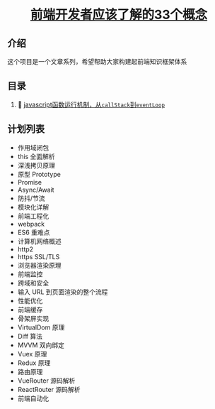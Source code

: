 <h1 align="center">
  <br>
    <a href="https://github.com/stephentian/33-js-concepts">前端开发者应该了解的33个概念</a>
  <br>
</h1>

## 介绍
这个项目是一个文章系列，希望帮助大家构建起前端知识框架体系

## 目录

1. :book: [javascript函数运行机制，从`callStack`到`eventLoop`](https://github.com/re-learning-front-end/33-frontEnd-concepts/issues/1)

## 计划列表
- 作用域闭包
- this 全面解析
- 深浅拷贝原理
- 原型 Prototype
- Promise
- Async/Await
- 防抖/节流
- 模块化详解
- 前端工程化
- webpack
- ES6 重难点
- 计算机网络概述
- http2
- https SSL/TLS
- 浏览器渲染原理
- 前端监控
- 跨域和安全
- 输入 URL 到页面渲染的整个流程
- 性能优化
- 前端缓存
- 骨架屏实现
- VirtualDom 原理
- Diff 算法
- MVVM 双向绑定
- Vuex 原理
- Redux 原理
- 路由原理
- VueRouter 源码解析
- ReactRouter 源码解析
- 前端自动化

